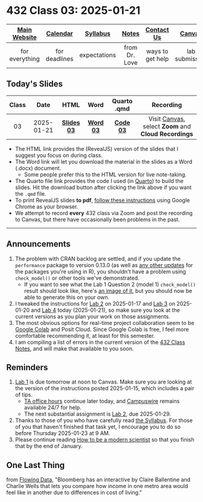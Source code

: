 # 432 Class 03: 2025-01-21

[Main Website](https://thomaselove.github.io/432-2025/) | [Calendar](https://thomaselove.github.io/432-2025/calendar.html) | [Syllabus](https://thomaselove.github.io/432-syllabus-2025/) | [Notes](https://thomaselove.github.io/432-notes/) | [Contact Us](https://thomaselove.github.io/432-2025/contact.html) | [Canvas](https://canvas.case.edu) | [Data and Code](https://github.com/THOMASELOVE/432-data) | [Sources](https://github.com/THOMASELOVE/432-classes-2024/tree/main/sources)
:-----------: | :--------------: | :----------: | :---------: | :-------------: | :-----------: | :------------: |:------:
for everything | for deadlines | expectations | from Dr. Love | ways to get help | lab submission | for downloads | to read

## Today's Slides

Class | Date | HTML | Word | Quarto .qmd | Recording
:---: | :--------: | :------: | :------: | :------: | :-------------:
03 | 2025-01-21 | **[Slides 03](https://thomaselove.github.io/432-slides-2025/slides03.html)** | **[Word 03](https://thomaselove.github.io/432-slides-2025/slides03w.docx)** | **[Code 03](https://github.com/THOMASELOVE/432-slides-2025/blob/main/slides03.qmd)** | Visit [Canvas](https://canvas.case.edu/), select **Zoom** and **Cloud Recordings**

- The HTML link provides the (RevealJS) version of the slides that I suggest you focus on during class.
- The Word link will let you download the material in the slides as a Word (.docx) document.
    - Some people prefer this to the HTML version for live note-taking.
- The Quarto file link provides the code I used (in [Quarto](https://quarto.org/)) to build the slides. Hit the download button after clicking the link above if you want the `.qmd` file.
- To print RevealJS slides **to pdf**, [follow these instructions](https://quarto.org/docs/presentations/revealjs/presenting.html#print-to-pdf) using Google Chrome as your browser.
- We attempt to record **every** 432 class via Zoom and post the recording to Canvas, but there have occasionally been problems in the past.

---

## Announcements

1. The problem with CRAN backlog are settled, and if you update the `performance` package to version 0.13.0 (as well as [any other updates](https://thomaselove.github.io/432-2025/software.html#updating-your-r-packages) for the packages you're using in R), you shouldn't have a problem using `check_model()` or other tools we've demonstrated.
     - If you want to see what the Lab 1 Question 2 (model 1) `check_model()` result should look like, here's [an image of it](check_models_lab1.png), but you should now be able to generate this on your own.
2. I tweaked the instructions for [Lab 2](https://thomaselove.github.io/432-2025/lab2.html) on 2025-01-17 and [Lab 3](https://thomaselove.github.io/432-2025/lab3.html) on 2025-01-20 and [Lab 4](https://thomaselove.github.io/432-2025/lab4.html) today (2025-01-21), so make sure you look at the current versions as you plan your work on those assignments.
3. The most obvious options for real-time project collaboration seem to be [Google Colab](https://colab.research.google.com/) and Posit Cloud. Since Google Colab is free, I feel more comfortable recommending it, at least for this semester.
4. I am compiling a list of errors in the current version of the [432 Class Notes](https://thomaselove.github.io/432-notes/), and will make that available to you soon.

## Reminders

1. [Lab 1](https://thomaselove.github.io/432-2025/lab1.html)  is due tomorrow at noon to Canvas. Make sure you are looking at the version of the instructions posted 2025-01-15, which includes a pair of tips.
    - [TA office hours](https://thomaselove.github.io/432-2025/calendar.html#ta-office-hours) continue later today, and [Campuswire](https://campuswire.com/) remains available 24/7 for help.
    - The next substantial assignment is [Lab 2](https://thomaselove.github.io/432-2025/lab2.html), due 2025-01-29.
2. Thanks to those of you who have carefully read [the Syllabus](https://thomaselove.github.io/432-syllabus-2025/). For those of you that haven't finished that task yet, I encourage you to do so before Thursday 2025-01-23 at 9 AM.
3. Please continue reading [How to be a modern scientist](https://leanpub.com/modernscientist) so that you finish that by the end of January.

## One Last Thing

from [Flowing Data](https://flowingdata.com/2025/01/21/where-you-would-feel-richer-and-poorer/), "Bloomberg has an interactive by Claire Ballentine and Charlie Wells that lets you compare how income in one metro area would feel like in another due to differences in cost of living."
